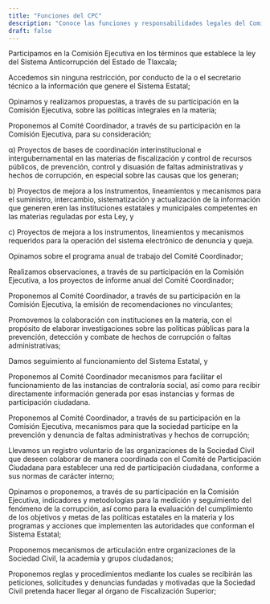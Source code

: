 ```yaml
---
title: "Funciones del CPC"
description: "Conoce las funciones y responsabilidades legales del Comité de Participación Ciudadana"
draft: false
---
```


Participamos en la Comisión Ejecutiva en los términos que establece la ley del Sistema Anticorrupción del Estado de Tlaxcala;

Accedemos sin ninguna restricción, por conducto de la o el secretario técnico a la información que genere el Sistema Estatal;

Opinamos y realizamos propuestas, a través de su participación en la Comisión Ejecutiva, sobre las políticas integrales en la materia;

Proponemos al Comité Coordinador, a través de su participación en la Comisión Ejecutiva, para su consideración;

α) Proyectos de bases de coordinación interinstitucional e intergubernamental en las materias de fiscalización y control de recursos públicos, de prevención, control y disuasión de faltas administrativas y hechos de corrupción, en especial sobre las causas que los generan;

b) Proyectos de mejora a los instrumentos, lineamientos y mecanismos para el suministro, intercambio, sistematización y actualización de la información que generen eren las instituciones estatales y municipales competentes en las materias reguladas por esta Ley, y

c) Proyectos de mejora a los instrumentos, lineamientos y mecanismos requeridos para la operación del sistema electrónico de denuncia y queja.

Opinamos sobre el programa anual de trabajo del Comité Coordinador;

Realizamos observaciones, a través de su participación en la Comisión Ejecutiva, a los proyectos de informe anual del Comité Coordinador;

Proponemos al Comité Coordinador, a través de su participación en la Comisión Ejecutiva, la emisión de recomendaciones no vinculantes;

Promovemos la colaboración con instituciones en la materia, con el propósito de elaborar investigaciones sobre las políticas públicas para la prevención, detección y combate de hechos de corrupción o faltas administrativas;

Damos seguimiento al funcionamiento del Sistema Estatal, y

Proponemos al Comité Coordinador mecanismos para facilitar el funcionamiento de las instancias de contraloría social, así como para recibir directamente información generada por esas instancias y formas de participación ciudadana.

Proponemos al Comité Coordinador, a través de su participación en la Comisión Ejecutiva, mecanismos para que la sociedad participe en la prevención y denuncia de faltas administrativas y hechos de corrupción;

Llevamos un registro voluntario de las organizaciones de la Sociedad Civil que deseen colaborar de manera coordinada con el Comité de Participación Ciudadana para establecer una red de participación ciudadana, conforme a sus normas de carácter interno;

Opinamos o proponemos, a través de su participación en la Comisión Ejecutiva, indicadores y metodologías para la medición y seguimiento del fenómeno de la corrupción, así como para la evaluación del cumplimiento de los objetivos y metas de las políticas estatales en la materia y los programas y acciones que implementen las autoridades que conforman el Sistema Estatal;

Proponemos mecanismos de articulación entre organizaciones de la Sociedad Civil, la academia y grupos ciudadanos;

Proponemos reglas y procedimientos mediante los cuales se recibirán las peticiones, solicitudes y denuncias fundadas y motivadas que la Sociedad Civil pretenda hacer llegar al órgano de Fiscalización Superior;
